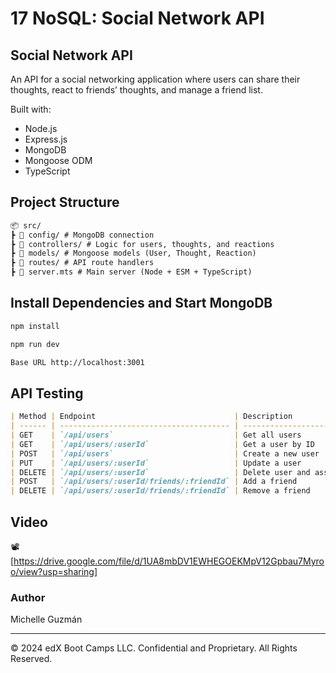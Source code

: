 # 17 NoSQL: Social Network API

## Social Network API

An API for a social networking application where users can share their thoughts, react to friends’ thoughts, and manage a friend list.

Built with:

- Node.js
- Express.js
- MongoDB
- Mongoose ODM
- TypeScript

## Project Structure

```md
📦 src/
┣ 📁 config/ # MongoDB connection
┣ 📁 controllers/ # Logic for users, thoughts, and reactions
┣ 📁 models/ # Mongoose models (User, Thought, Reaction)
┣ 📁 routes/ # API route handlers
┣ 📄 server.mts # Main server (Node + ESM + TypeScript)
```

## Install Dependencies and Start MongoDB

```md
npm install

npm run dev

Base URL http://localhost:3001
```

## API Testing
```md
| Method | Endpoint                               | Description                         |
| ------ | -------------------------------------- | ----------------------------------- |
| GET    | `/api/users`                           | Get all users                       |
| GET    | `/api/users/:userId`                   | Get a user by ID                    |
| POST   | `/api/users`                           | Create a new user                   |
| PUT    | `/api/users/:userId`                   | Update a user                       |
| DELETE | `/api/users/:userId`                   | Delete user and associated thoughts |
| POST   | `/api/users/:userId/friends/:friendId` | Add a friend                        |
| DELETE | `/api/users/:userId/friends/:friendId` | Remove a friend                     |

```


## Video
📽️ [https://drive.google.com/file/d/1UA8mbDV1EWHEGOEKMpV12Gpbau7Myroo/view?usp=sharing]


### Author
Michelle Guzmán






---
© 2024 edX Boot Camps LLC. Confidential and Proprietary. All Rights Reserved.
